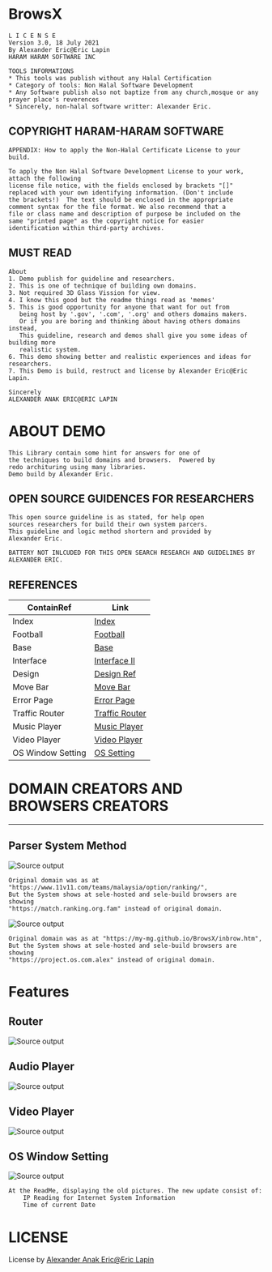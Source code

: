 # BrowsX 

    L I C E N S E
    Version 3.0, 18 July 2021
    By Alexander Eric@Eric Lapin
    HARAM HARAM SOFTWARE INC
			   
    TOOLS INFORMATIONS
    * This tools was publish without any Halal Certification 
    * Category of tools: Non Halal Software Development
    * Any Software publish also not baptize from any church,mosque or any prayer place's reverences
    * Sincerely, non-halal software writter: Alexander Eric.
			  

## COPYRIGHT HARAM-HARAM SOFTWARE

    APPENDIX: How to apply the Non-Halal Certificate License to your build.
   
    To apply the Non Halal Software Development License to your work, attach the following
    license file notice, with the fields enclosed by brackets "[]"
    replaced with your own identifying information. (Don't include
    the brackets!)  The text should be enclosed in the appropriate
    comment syntax for the file format. We also recommend that a
    file or class name and description of purpose be included on the
    same "printed page" as the copyright notice for easier
    identification within third-party archives.
    
## MUST READ     
    About
   	1. Demo publish for guideline and researchers.
	2. This is one of technique of building own domains.
	3. Not required 3D Glass Vission for view.
	4. I know this good but the readme things read as 'memes'
	5. This is good opportunity for anyone that want for out from 
	   being host by '.gov', '.com', '.org' and others domains makers.
	   Or if you are boring and thinking about having others domains instead,
	   This guideline, research and demos shall give you some ideas of building more
	   realistic system.
	6. This demo showing better and realistic experiences and ideas for researchers.
	7. This Demo is build, restruct and license by Alexander Eric@Eric Lapin. 
	
	Sincerely
   	ALEXANDER ANAK ERIC@ERIC LAPIN

# ABOUT DEMO
	This Library contain some hint for answers for one of 
	the techniques to build domains and browsers.  Powered by 
	redo archituring using many libraries. 
	Demo build by Alexander Eric. 
	
## OPEN SOURCE GUIDENCES FOR RESEARCHERS
	This open source guideline is as stated, for help open 
	sources researchers for build their own system parcers. 
	This guideline and logic method shortern and provided by 
	Alexander Eric.
	
	BATTERY NOT INLCUDED FOR THIS OPEN SEARCH RESEARCH AND GUIDELINES BY ALEXANDER ERIC.
	
## REFERENCES   	
ContainRef | Link
--------|---------------------------------------------------------
Index | [Index](https://my-mg.github.io/BrowsX/)
Football | [Football](https://my-mg.github.io/BrowsX/football.htm)
Base | [Base](https://my-mg.github.io/BrowsX/maximize.htm)
Interface | [Interface II](https://my-mg.github.io/BrowsX/inbrow.htm)
Design | [Design Ref](https://my-mg.github.io/BrowsX/dsg.html)
Move Bar | [Move Bar](https://my-mg.github.io/BrowsX/movebar.htm)
Error Page | [Error Page](https://my-mg.github.io/BrowsX/LoadGame.htm)
Traffic Router | [Traffic Router](https://my-mg.github.io/BrowsX/Router/) 
Music Player | [Music Player](https://my-mg.github.io/BrowsX/player.htm)
Video Player | [Video Player](https://my-mg.github.io/BrowsX/live/plugin.htm)
OS Window Setting | [OS Setting](https://my-mg.github.io/BrowsX/setting/boot.htm) 

# DOMAIN CREATORS AND BROWSERS CREATORS 
------------------------------------------------
## Parser System Method
![Source output](media/output.png)

	Original domain was as at "https://www.11v11.com/teams/malaysia/option/ranking/", 
	But the System shows at sele-hosted and sele-build browsers are showing 
	"https://match.ranking.org.fam" instead of original domain.

![Source output](media/output2.png)

	Original domain was as at "https://my-mg.github.io/BrowsX/inbrow.htm", 
	But the System shows at sele-hosted and sele-build browsers are showing 
	"https://project.os.com.alex" instead of original domain. 

# Features
## Router
![Source output](media/router.png)

## Audio Player 
![Source output](media/mplayer.png)

## Video Player
![Source output](media/vplay.png)

## OS Window Setting
![Source output](media/boot.png)
	
	At the ReadMe, displaying the old pictures. The new update consist of:
		IP Reading for Internet System Information
		Time of current Date

# LICENSE
License by [Alexander Anak Eric@Eric Lapin](https://www.facebook.com/alexandereric.on.fb/)

   	
